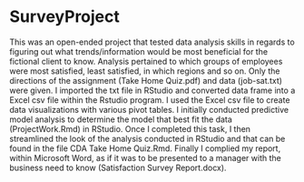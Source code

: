 # SurveyProject

This was an open-ended project that tested data analysis skills in regards to figuring out what trends/information would be most beneficial for the fictional client to know. Analysis pertained to which groups of employees were most satisfied, least satisfied, in which regions and so on. Only the directions of the assignment (Take Home Quiz.pdf) and data (job-sat.txt) were given. I imported the txt file in RStudio and converted data frame into a Excel csv file within the Rstudio program. I used the Excel csv file to create data visualizations with various pivot tables. I initially conducted predictive model analysis to determine the model that best fit the data (ProjectWork.Rmd) in RStudio. Once I completed this task, I then streamlined the look of the analysis conducted in RStudio and that can be found in the file CDA Take Home Quiz.Rmd. Finally I complied my report, within Microsoft Word, as if it was to be presented to a manager with the business need to know (Satisfaction Survey Report.docx).

